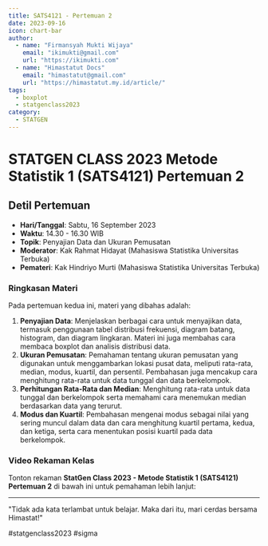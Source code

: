 ```yaml
--- 
title: SATS4121 - Pertemuan 2
date: 2023-09-16
icon: chart-bar
author:
  - name: "Firmansyah Mukti Wijaya"
    email: "ikimukti@gmail.com"
    url: "https://ikimukti.com"
  - name: "Himastatut Docs"
    email: "himastatut@gmail.com"
    url: "https://himastatut.my.id/article/"
tags:
  - boxplot
  - statgenclass2023
category: 
  - STATGEN
--- 
```


# STATGEN CLASS 2023 Metode Statistik 1 (SATS4121) Pertemuan 2

## Detil Pertemuan

- **Hari/Tanggal**: Sabtu, 16 September 2023
- **Waktu**: 14.30 - 16.30 WIB
- **Topik**: Penyajian Data dan Ukuran Pemusatan
- **Moderator**: Kak Rahmat Hidayat (Mahasiswa Statistika Universitas Terbuka)
- **Pemateri**: Kak Hindriyo Murti (Mahasiswa Statistika Universitas Terbuka)

### Ringkasan Materi
Pada pertemuan kedua ini, materi yang dibahas adalah:
1. **Penyajian Data**: Menjelaskan berbagai cara untuk menyajikan data, termasuk penggunaan tabel distribusi frekuensi, diagram batang, histogram, dan diagram lingkaran. Materi ini juga membahas cara membaca boxplot dan analisis distribusi data.
2. **Ukuran Pemusatan**: Pemahaman tentang ukuran pemusatan yang digunakan untuk menggambarkan lokasi pusat data, meliputi rata-rata, median, modus, kuartil, dan persentil. Pembahasan juga mencakup cara menghitung rata-rata untuk data tunggal dan data berkelompok.
3. **Perhitungan Rata-Rata dan Median**: Menghitung rata-rata untuk data tunggal dan berkelompok serta memahami cara menemukan median berdasarkan data yang terurut.
4. **Modus dan Kuartil**: Pembahasan mengenai modus sebagai nilai yang sering muncul dalam data dan cara menghitung kuartil pertama, kedua, dan ketiga, serta cara menentukan posisi kuartil pada data berkelompok.

### Video Rekaman Kelas
Tonton rekaman **StatGen Class 2023 - Metode Statistik 1 (SATS4121) Pertemuan 2** di bawah ini untuk pemahaman lebih lanjut:

<VidStack
  src="youtube/x-DRAVraaYY"
  title="StatGen Class 2023 - Metode Statistik 1 (SATS4121) Pertemuan 2"
/>

--- 

"Tidak ada kata terlambat untuk belajar. Maka dari itu, mari cerdas bersama Himastat!"

#statgenclass2023 #sigma


<GitContributors />
<GitChangelog />